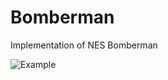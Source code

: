 # Bomberman 

Implementation of NES Bomberman

![Example](https://karpetzag.github.io/nebula-image2.png)
